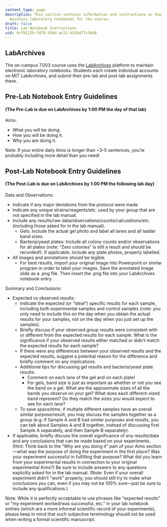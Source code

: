 ```yaml
---
content_type: page
description: This section contains information and instructions on how to create and
  maintain laboratory notebooks for the course.
draft: false
title: Lab Notebook Instructions
uid: 4cf9122b-fd70-43dd-ac22-b526d77c36db
---
```

## LabArchives 

The on-campus 7.003 course uses the [LabArchives](https://www.labarchives.com/) platform to maintain electronic laboratory notebooks. Students each create individual accounts on MIT LabArchives, and submit their pre-lab and post-lab assignments there. 

## Pre-Lab Notebook Entry Guidelines

#### (The Pre-Lab is due on LabArchives by 1:00 PM the day of that lab)

Aims:

- What you will be doing.
- How you will be doing it.
- Why you are doing it.

Note: If your entire daily Aims is longer than ~3–5 sentences, you’re probably including more detail than you need!

## Post-Lab Notebook Entry Guidelines

#### (The Post-Lab is due on LabArchives by 1:00 PM the following lab day)

Data and Observations:

- Indicate if any major deviations from the protocol were made.
- Indicate any unique strains/reagents/etc. used by your group that are not specified in the lab manual.
- Include any results/raw data/observations/counts/calculations/etc. (including those asked for in the lab manual).
    - Gels: Include the actual gel photo and label all lanes and all ladder band sizes.
    - Bacteria/yeast plates: Include all colony counts and/or observations for all plates (note: “Zero colonies” is still a result and should be recorded!). If applicable, include any plate photos, properly labelled.
- All images and annotations should be legible.
    - For best results, import your original image into Powerpoint or similar program in order to label your images. Save the annotated image slide as a .png file. Then insert the .png file into your LabArchives notebook entry.

Summary and Conclusions:

- Expected vs observed results:
    - Indicate the expected (or “ideal”) specific results for each sample, including both experimental samples and control samples (note: you only need to include this on the day when you obtain the actual results for your samples, not on the day when you just set up the samples).
    - Briefly discuss if your observed group results were consistent with or different from the expected results for each sample. What is the significance if your observed results either matched or didn’t match the expected results for each sample?
    - If there were any differences between your observed results and the expected results, suggest a potential reason for the difference and briefly comment on any implications.
    - Additional tips for discussing gel results and bacteria/yeast plate results: 
        - Comment on each lane of the gel and on each plate!
        - For gels, band size is just as important as whether or not you see the band on a gel. What are the approximate sizes of all the bands you observe on your gel? What does each different-sized band represent? Do they match the sizes you would expect to see for each lane?
    - To save space/time, if multiple different samples have an overall similar purpose/result, you may discuss the samples together as a group (e.g. if Sample A and B had similar purposes and results, you can talk about Samples A and B together, instead of discussing first Sample A separately, and then Sample B separately).
- If applicable, briefly discuss the overall significance of any results/data and any conclusions that can be made based on your experiments. (Hint: Think back to the “Why are you doing it” part of your Aims section—what was the purpose of doing the experiment in the first place? Was your experiment successful in fulfilling that purpose? What did you learn from your experimental results in connection to your original experimental Aims?) Be sure to include answers to any questions explicitly asked for in the lab manual. (Note: Even if your overall experiment didn’t "work" properly, you should still try to make what conclusions you can, even if you may not be 100% sure—just be sure to include any qualifications.)

Note: While it is perfectly acceptable to use phrases like "expected results" or "my experiment worked/was successful, etc." in your lab notebook entries (which are a more informal scientific record of your experiments), please keep in mind that such subjective terminology should not be used when writing a formal scientific manuscript.